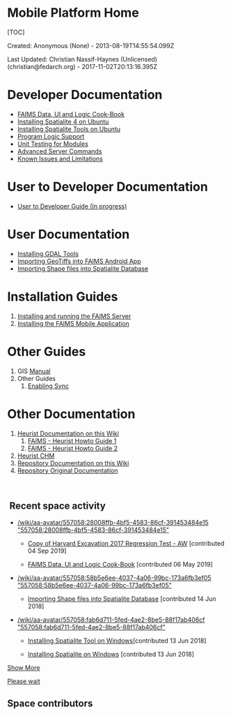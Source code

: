 Mobile Platform Home
=================================================================

[TOC]

Created: Anonymous (None) - 2013-08-19T14:55:54.099Z

Last Updated: Christian Nassif-Haynes (Unlicensed)
(christian\@fedarch.org) - 2017-11-02T20:13:16.395Z

Developer Documentation 
========================

-   [FAIMS Data, UI and Logic Cook-Book](../FAIMS+Data,+UI+and+Logic+Cook-Book)
-   [Installing Spatialite 4 on Ubuntu](../Installing+Spatialite+4+on+Ubuntu)
-   [Installing Spatialite Tools on Ubuntu](../Install+Spatialite+Tools+on+Ubuntu)
-   [Program Logic Support](../Program+Logic+Support)
-   [Unit Testing for Modules](../Unit+Testing+for+Modules)
-   [Advanced Server Commands](../Server+Command+Line+Tasks)
-   [Known Issues and Limitations](../Known+Issues+and+Limitations)

User to Developer Documentation 
================================

-   [User to Developer Guide (In    progress)](https://docs.google.com/a/fedarch.org/document/d/1BQ_AZQQwEm2pxMyQ5wDLjOdEsO2ixmJaCwEyc9jsEOs/edit?usp=drive_web)

User Documentation
==================

-   [Installing GDAL Tools](../Install+GDAL+Tools)
-   [Importing GeoTiffs into FAIMS Android    App](../Importing+GeoTiffs+into+FAIMS+Android+App)
-   [Importing Shape files into Spatialite    Database](../Importing+Shape+files+into+Spatialite+Database)


Installation Guides
===================

1.  [Installing and running the FAIMS    Server](../Install+and+Run+the+FAIMS+Server)
2.  [Installing the FAIMS Mobile    Application](../App+install+Guide)

Other Guides
============

1.  GIS [Manual](../FAIMS+GIS+Instructions)
2.  Other Guides
    1.  [Enabling Sync](../Enabling+Android+Synchronisation)

Other Documentation
===================

1.  [Heurist Documentation on this Wiki](/wiki/spaces/HEURIST/overview)
    1.  [FAIMS - Heurist Howto Guide        1](../HEURIST/Building+FAIMS+modules+from+scratch+with+Heurist%3A+a+how-to+guide.html)
    2.  [FAIMS - Heurist Howto Guide        2](../HEURIST/Building+a+FAIMS+Project%3A+a+how-to+guide.html)
2.  [Heurist    CHM](http://heuristscholar.org/help/index.html)
3.  [Repository Documentation on this Wiki](/wiki/spaces/Repo/overview)
4.  [Repository Original    Documentation](https://dev.tdar.org/confluence/display/TDAR/Documentation+Home)

 

 Recent space activity
---------------------


-   [/wiki/aa-avatar/557058:28008ffb-4bf5-4583-86cf-391453484e15 "557058:28008ffb-4bf5-4583-86cf-391453484e15"](/wiki/display/~557058%3A28008ffb-4bf5-4583-86cf-391453484e15)


    -   [Copy of Harvard Excavation 2017 Regression Test -        AW](../FAIMS/Copy+of+Harvard+Excavation+2017+Regression+Test+-+AW.html "FAIMS Mobile Platform Documentation") [contributed 04 Sep 2019]


    -  [FAIMS Data, UI and Logic Cook-Book](../FAIMS/FAIMS+Data%2C+UI+and+Logic+Cook-Book.html "FAIMS Mobile Platform Documentation") [contributed 06 May 2019]


-   [/wiki/aa-avatar/557058:58b5e6ee-4037-4a06-99bc-173a6fb3ef05 "557058:58b5e6ee-4037-4a06-99bc-173a6fb3ef05"](/wiki/display/~557058%3A58b5e6ee-4037-4a06-99bc-173a6fb3ef05)

    -   [Importing Shape files into Spatialite
        Database](../FAIMS/Importing+Shape+files+into+Spatialite+Database.html "FAIMS Mobile Platform Documentation") [contributed 14 Jun 2018]


-   [/wiki/aa-avatar/557058:fab6d711-5fed-4ae2-8be5-88f17ab406cf "557058:fab6d711-5fed-4ae2-8be5-88f17ab406cf"](/wiki/display/~557058%3Afab6d711-5fed-4ae2-8be5-88f17ab406cf)


    -   [Installing Spatialite Tool on        Windows](../FAIMS/Installing+Spatialite+Tool+on+Windows.html "FAIMS Mobile Platform Documentation")[contributed 13 Jun 2018]


    -   [Installing Spatialite on        Windows](../FAIMS/Installing+Spatialite+on+Windows.html "FAIMS Mobile Platform Documentation") [contributed 13 Jun 2018]



[Show More](/wiki/plugins/recently-updated/changes.action?theme=social&pageSize=5&startIndex=5&searchToken=1&spaceKeys=FAIMS&contentType=page,%20comment,%20blogpost&cursor=_sa_WzE1Mjg4ODgzMzkwMDAsIlx0Mjk5MTA2MzE0IEV0Pjg5OnBFXyZPQ2RhJ0lfXyxdIGNwIl0=)

[Please wait](/wiki/s/-18940720/6452/2de308a3ab5255d4beda9ae19af6277d6354d610/_/images/icons/wait.gif)



Space contributors
------------------
